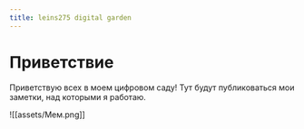 ```yaml
---
title: leins275 digital garden
---
```

# Приветствие

Приветствую всех в моем цифровом саду! Тут будут публиковаться мои заметки, над которыми я работаю.

![[assets/Мем.png]]


